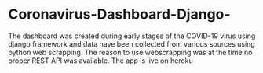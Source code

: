 # Coronavirus-Dashboard-Django-
The dashboard was created during early stages of the COVID-19 virus using django framework and data have been collected from various sources using python web scrapping.
The reason to use webscrapping was at the time no proper REST API was available. 
The app is live on heroku

